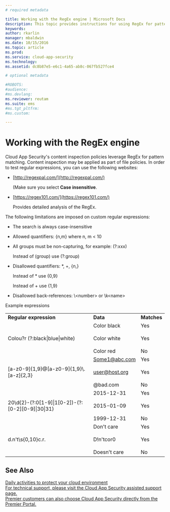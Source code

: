 ```yaml
---
# required metadata

title: Working with the RegEx engine | Microsoft Docs
description: This topic provides instructions for using RegEx for pattern matching in Cloud App Security policies.
keywords:
author: rkarlin
manager: mbaldwin
ms.date: 10/15/2016
ms.topic: article
ms.prod:
ms.service: cloud-app-security
ms.technology:
ms.assetid: dc8b87e5-e6c1-4a65-ab8c-067fb527fce4

# optional metadata

#ROBOTS:
#audience:
#ms.devlang:
ms.reviewer: reutam
ms.suite: ems
#ms.tgt_pltfrm:
#ms.custom:

---
```


# Working with the RegEx engine
 
Cloud App Security's content inspection policies leverage RegEx for pattern matching. Content inspection may be applied as part of file policies. In order to test regular expressions, you can use the following websites:  
  
-   [http://regexpal.com/](http://regexpal.com/)  
  
     (Make sure you select **Case insensitive**.  
  
-   [https://regex101.com/](https://regex101.com/)  
  
     Provides detailed analysis of the RegEx.  
  
The following limitations are imposed on custom regular expressions:  
  
-   The search is always case-insensitive  
   
-   Allowed quantifiers: {n,m} where n, m < 10  
  
-   All groups must be non-capturing, for example: (?:xxx)  
  
     Instead of (group) use (?:group)  
  
-   Disallowed quantifiers: *, +, {n,}  
  
     Instead of * use {0,9}  
  
     Instead of + use {1,9}  
  
-   Disallowed back-references: \\<number\> or \k\<name>  
  
Example expressions  
  
||||  
|-|-|-|  
|**Regular expression**|**Data**|**Matches**|  
|Colou?r (?:black&#124;blue&#124;white)|Color black<br /><br /> Color white<br /><br /> Color red|Yes<br /><br /> Yes<br /><br /> No|  
|[a-z0-9]{1,9}@[a-z0-9]{1,9}\\.[a-z]{2,3}|Some1@abc.com<br /><br /> user@host.org<br /><br /> @bad.com|Yes<br /><br /> Yes<br /><br /> No|  
|20\d{2}-(?:0[1-9]&#124;1[0-2])-(?:[0-2][0-9]&#124;30&#124;31)|2015-12-31<br /><br /> 2015-01-09<br /><br /> 1999-12-31|Yes<br /><br /> Yes<br /><br /> No|  
|d.n't\s{0,10}c.r.|Don't     care<br /><br /> D!n'tcor0<br /><br /> Doesn't care|Yes<br /><br /> Yes<br /><br /> No|  
 

## See Also  
[Daily activities to protect your cloud environment](daily-activities-to-protect-your-cloud-environment.md)   
[For technical support, please visit the Cloud App Security assisted support page.](http://support.microsoft.com/oas/default.aspx?prid=16031)   
[Premier customers can also choose Cloud App Security directly from the Premier Portal.](https://premier.microsoft.com/)  
  
  